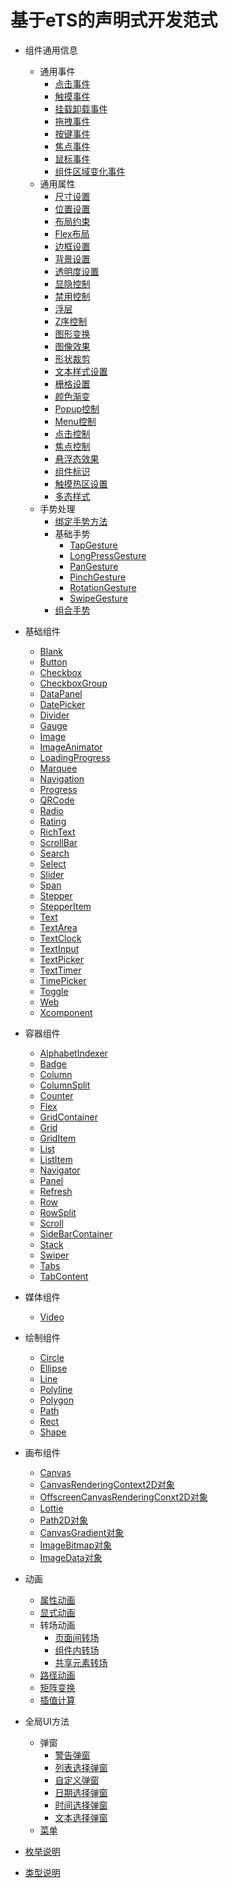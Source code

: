 # 基于eTS的声明式开发范式

- 组件通用信息
    - 通用事件
        - [点击事件](ts-universal-events-click.md)
        - [触摸事件](ts-universal-events-touch.md)
        - [挂载卸载事件](ts-universal-events-show-hide.md)
        - [拖拽事件](ts-universal-events-drag-drop.md)
        - [按键事件](ts-universal-events-key.md)
        - [焦点事件](ts-universal-focus-event.md)
        - [鼠标事件](ts-universal-mouse-key.md)
        - [组件区域变化事件](ts-universal-component-area-change-event.md)
    - 通用属性
        - [尺寸设置](ts-universal-attributes-size.md)
        - [位置设置](ts-universal-attributes-location.md)
        - [布局约束](ts-universal-attributes-layout-constraints.md)
        - [Flex布局](ts-universal-attributes-flex-layout.md)
        - [边框设置](ts-universal-attributes-border.md)
        - [背景设置](ts-universal-attributes-background.md)
        - [透明度设置](ts-universal-attributes-opacity.md)
        - [显隐控制](ts-universal-attributes-visibility.md)
        - [禁用控制](ts-universal-attributes-enable.md)
        - [浮层](ts-universal-attributes-overlay.md)
        - [Z序控制](ts-universal-attributes-z-order.md)
        - [图形变换](ts-universal-attributes-transformation.md)
        - [图像效果](ts-universal-attributes-image-effect.md)
        - [形状裁剪](ts-universal-attributes-sharp-clipping.md)
        - [文本样式设置](ts-universal-attributes-text-style.md)
        - [栅格设置](ts-universal-attributes-grid.md)
        - [颜色渐变](ts-universal-attributes-gradient-color.md)
        - [Popup控制](ts-universal-attributes-popup.md)
        - [Menu控制](ts-universal-attributes-menu.md)
        - [点击控制](ts-universal-attributes-click.md)
        - [焦点控制](ts-universal-attributes-focus.md)
        - [悬浮态效果](ts-universal-attributes-hover-effect.md)
        - [组件标识](ts-universal-attributes-component-id.md)
        - [触摸热区设置](ts-universal-attributes-touch-target.md)
        - [多态样式](ts-universal-attributes-polymorphic-style.md)
    - 手势处理
        - [绑定手势方法](ts-gesture-settings.md)
        - 基础手势
            - [TapGesture](ts-basic-gestures-tapgesture.md)
            - [LongPressGesture](ts-basic-gestures-longpressgesture.md)
            - [PanGesture](ts-basic-gestures-pangesture.md)
            - [PinchGesture](ts-basic-gestures-pinchgesture.md)
            - [RotationGesture](ts-basic-gestures-rotationgesture.md)
            - [SwipeGesture](ts-basic-gestures-swipegesture.md)
        - [组合手势](ts-combined-gestures.md)
- 基础组件
    - [Blank](ts-basic-components-blank.md)
    - [Button](ts-basic-components-button.md)
    - [Checkbox](ts-basic-components-checkbox.md)
    - [CheckboxGroup](ts-basic-components-checkboxgroup.md)
    - [DataPanel](ts-basic-components-datapanel.md)
    - [DatePicker](ts-basic-components-datepicker.md)
    - [Divider](ts-basic-components-divider.md)
    - [Gauge](ts-basic-components-gauge.md)
    - [Image](ts-basic-components-image.md)
    - [ImageAnimator](ts-basic-components-imageanimator.md)
    - [LoadingProgress](ts-basic-components-loadingprogress.md)
    - [Marquee](ts-basic-components-marquee.md)
    - [Navigation](ts-basic-components-navigation.md)
    - [Progress](ts-basic-components-progress.md)
    - [QRCode](ts-basic-components-qrcode.md)
    - [Radio](ts-basic-components-radio.md)
    - [Rating](ts-basic-components-rating.md)
    - [RichText](ts-basic-components-richtext.md)
    - [ScrollBar](ts-basic-components-scrollbar.md)
    - [Search](ts-basic-components-search.md)
    - [Select](ts-basic-components-select.md)
    - [Slider](ts-basic-components-slider.md)
    - [Span](ts-basic-components-span.md)
    - [Stepper](ts-basic-components-stepper.md)
    - [StepperItem](ts-basic-components-stepperitem.md)
    - [Text](ts-basic-components-text.md)
    - [TextArea](ts-basic-components-textarea.md)
    - [TextClock](ts-basic-components-textclock.md)
    - [TextInput](ts-basic-components-textinput.md)
    - [TextPicker](ts-basic-components-textpicker.md)
    - [TextTimer](ts-basic-components-texttimer.md)
    - [TimePicker](ts-basic-components-timepicker.md)
    - [Toggle](ts-basic-components-toggle.md)
    - [Web](ts-basic-components-web.md)
    - [Xcomponent](ts-basic-components-xcomponent.md)
- 容器组件
    - [AlphabetIndexer](ts-container-alphabet-indexer.md)
    - [Badge](ts-container-badge.md)
    - [Column](ts-container-column.md)
    - [ColumnSplit](ts-container-columnsplit.md)
    - [Counter](ts-container-counter.md)
    - [Flex](ts-container-flex.md)
    - [GridContainer](ts-container-gridcontainer.md)
    - [Grid](ts-container-grid.md)
    - [GridItem](ts-container-griditem.md)
    - [List](ts-container-list.md)
    - [ListItem](ts-container-listitem.md)
    - [Navigator](ts-container-navigator.md)
    - [Panel](ts-container-panel.md)
    - [Refresh](ts-container-refresh.md)
    - [Row](ts-container-row.md)
    - [RowSplit](ts-container-rowsplit.md)
    - [Scroll](ts-container-scroll.md)
    - [SideBarContainer](ts-container-sidebarcontainer.md)
    - [Stack](ts-container-stack.md)
    - [Swiper](ts-container-swiper.md)
    - [Tabs](ts-container-tabs.md)
    - [TabContent](ts-container-tabcontent.md)
- 媒体组件
    - [Video](ts-media-components-video.md)
- 绘制组件
    - [Circle](ts-drawing-components-circle.md)
    - [Ellipse](ts-drawing-components-ellipse.md)
    - [Line](ts-drawing-components-line.md)
    - [Polyline](ts-drawing-components-polyline.md)
    - [Polygon](ts-drawing-components-polygon.md)
    - [Path](ts-drawing-components-path.md)
    - [Rect](ts-drawing-components-rect.md)
    - [Shape](ts-drawing-components-shape.md)
- 画布组件
    - [Canvas](ts-components-canvas-canvas.md)
    - [CanvasRenderingContext2D对象](ts-canvasrenderingcontext2d.md)
    - [OffscreenCanvasRenderingConxt2D对象](ts-offscreencanvasrenderingcontext2d.md)
    - [Lottie](ts-components-canvas-lottie.md)
    - [Path2D对象](ts-components-canvas-path2d.md)
    - [CanvasGradient对象](ts-components-canvas-canvasgradient.md)
    - [ImageBitmap对象](ts-components-canvas-imagebitmap.md)
    - [ImageData对象](ts-components-canvas-imagedata.md)


- 动画
    - [属性动画](ts-animatorproperty.md)
    - [显式动画](ts-explicit-animation.md)
    - 转场动画
        - [页面间转场](ts-page-transition-animation.md)
        - [组件内转场](ts-transition-animation-component.md)
        - [共享元素转场](ts-transition-animation-shared-elements.md)
    - [路径动画](ts-motion-path-animation.md)
    - [矩阵变换](ts-matrix-transformation.md)
    - [插值计算](ts-interpolation-calculation.md)
- 全局UI方法
    - 弹窗
        - [警告弹窗](ts-methods-alert-dialog-box.md)
        - [列表选择弹窗](ts-methods-action-sheet.md)
        - [自定义弹窗](ts-methods-custom-dialog-box.md)
        - [日期选择弹窗](ts-methods-datepicker-dialog.md)
        - [时间选择弹窗](ts-methods-timepicker-dialog.md)
        - [文本选择弹窗](ts-methods-textpicker-dialog.md)
    - [菜单](ts-methods-menu.md)
- [枚举说明](ts-appendix-enums.md)
- [类型说明](ts-types.md)
